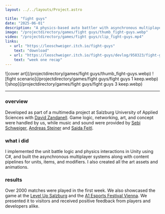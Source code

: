 ```yaml
---
layout: ../../layouts/Project.astro

title: "fight guys"
date: "2025-06-01"
description: "A physics-based auto battler with asynchronous multiplayer matches. Players build teams of up to five units that fight automatically using physics-driven interactions. Units can be modified with items, potions, and stat upgrades."
image: "/projectdirectory/games/fight guys/thumb_fight-guys.webp"
video: "/projectdirectory/games/fight guys/clip_fight-guys.mp4"
links:
  - url: "https://leoschweiger.itch.io/fight-guys"
    text: "download"
  - url: "https://leoschweiger.itch.io/fight-guys/devlog/958323/fight-guys-021-patch-notes"
    text: "week one recap"
---
```


![cover art](/projectdirectory/games/fight guys/thumb_fight-guys.webp)
![fight scenario](/projectdirectory/games/fight guys/fight guys 1 keep.webp)
![shop](/projectdirectory/games/fight guys/fight guys 3 keep.webp)

---

### overview
Developed as part of a multimedia project at Salzburg University of Applied Sciences with [David Zandanell](https://portfolio.fh-salzburg.ac.at/users/david-thomas-zandanell). Game logic, networking, art, and concept were handled by us, while music and sound were provided by [Sebi Schweiger](https://www.schweigersebi.com/), [Andreas Steiner](https://www.instagram.com/tom.joseph.official/) and [Saida Feitl](https://www.instagram.com/saidaftl).

### what i did
I implemented the unit battle logic and physics interactions in Unity using C#, and built the asynchronous multiplayer systems along with content pipelines for units, items, and modifiers. I also created all the art assets and animations.

### results
Over 2000 matches were played in the first week. We also showcased the game at the [Level Up Salzburg](https://www.levelup-salzburg.at/) and the [A1 Esports Festival Vienna](https://www.a1esports.at/festival/). We presented it to visitors and received positive feedback from players and developers alike.
